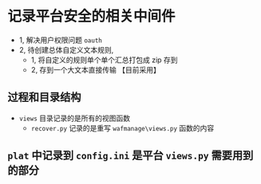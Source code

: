# 记录平台安全的相关中间件

- 1, 解决用户权限问题 `oauth`
- 2, 待创建总体自定义文本规则,
  - 1, 将自定义的规则单个单个汇总打包成 zip 存到
  - 2, 存到一个大文本直接传输 【目前采用】

## 过程和目录结构
- `views` 目录记录的是所有的视图函数
  - `recover.py` 记录的是重写 `wafmanage\views.py` 函数的内容

## `plat` 中记录到 `config.ini` 是平台 `views.py` 需要用到的部分
